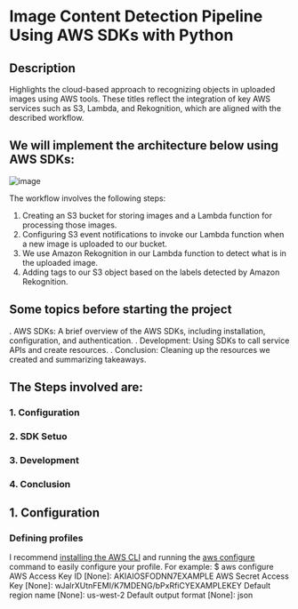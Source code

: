 # Image Content Detection Pipeline Using AWS SDKs with Python
## Description
Highlights the cloud-based approach to recognizing objects in uploaded images using AWS tools.
These titles reflect the integration of key AWS services such as S3, Lambda, and Rekognition, which are aligned with the described workflow.
## We will implement the architecture below using AWS SDKs:
![image](https://github.com/user-attachments/assets/02af6f77-66f1-464d-a3e6-ae786d90c4c4)

The workflow involves the following steps:

1. Creating an S3 bucket for storing images and a Lambda function for processing those images.
2. Configuring S3 event notifications to invoke our Lambda function when a new image is uploaded to our bucket.
3. We use Amazon Rekognition in our Lambda function to detect what is in the uploaded image.
4. Adding tags to our S3 object based on the labels detected by Amazon Rekognition.

## Some topics before starting the project
. AWS SDKs: A brief overview of the AWS SDKs, including installation, configuration, and authentication.
. Development: Using SDKs to call service APIs and create resources.
. Conclusion: Cleaning up the resources we created and summarizing takeaways.

## The Steps involved are:
### 1. Configuration
### 2. SDK Setuo
### 3. Development
### 4. Conclusion

## 1. Configuration

### Defining profiles

I recommend [installing the AWS CLI](https://docs.aws.amazon.com/cli/latest/userguide/getting-started-install.html) and running the [aws configure](https://awscli.amazonaws.com/v2/documentation/api/latest/reference/configure/index.html) command to easily configure your profile. For example:
$ aws configure
AWS Access Key ID [None]: AKIAIOSFODNN7EXAMPLE
AWS Secret Access Key [None]: wJalrXUtnFEMI/K7MDENG/bPxRfiCYEXAMPLEKEY
Default region name [None]: us-west-2
Default output format [None]: json



